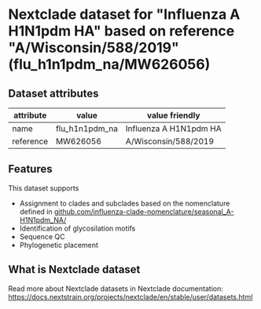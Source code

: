 # Nextclade dataset for "Influenza A H1N1pdm HA" based on reference "A/Wisconsin/588/2019" (flu_h1n1pdm_na/MW626056)


## Dataset attributes

| attribute            | value                | value friendly                           |
| -------------------- | -------------------- | ---------------------------------------- |
| name                 | flu_h1n1pdm_na       | Influenza A H1N1pdm HA                   |
| reference            | MW626056             | A/Wisconsin/588/2019                      |


## Features
This dataset supports

 * Assignment to clades and subclades based on the nomenclature defined in [github.com/influenza-clade-nomenclature/seasonal_A-H1N1pdm_NA/](https://github.com/influenza-clade-nomenclature/seasonal_A-H1N1pdm_NA/)
 * Identification of glycosilation motifs
 * Sequence QC
 * Phylogenetic placement

## What is Nextclade dataset

Read more about Nextclade datasets in Nextclade documentation: https://docs.nextstrain.org/projects/nextclade/en/stable/user/datasets.html
